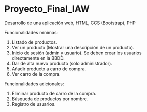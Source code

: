 # Proyecto_Final_IAW
Desarrollo de una aplicación web, HTML, CCS (Bootstrap), PHP

Funcionalidades mínimas:
1. Listado de productos.
2. Ver un producto (Mostrar una descripción de un producto).
3. Inicio de sesión (admin y usuario). Se deben crear los usuarios directamente en la BBDD.
4. Dar de alta nuevo producto (solo administrador).
5. Añadir producto a carro de compra.
6. Ver carro de la compra.

Funcionalidades adicionales:
1. Eliminar producto de carro de la compra.
2. Búsqueda de productos por nombre.
3. Registro de usuarios.